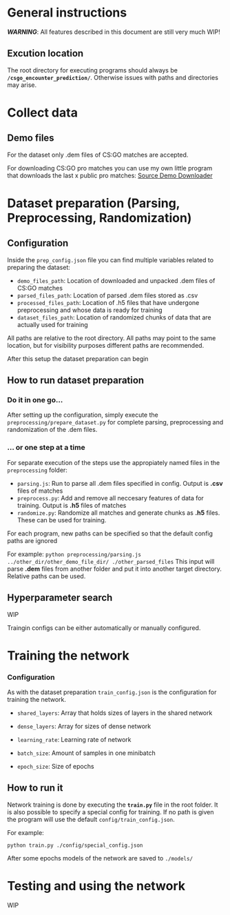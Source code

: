 # General instructions

**_WARNING_**: All features described in this document are still very much WIP!

## Excution location

The root directory for executing programs should always be **`/csgo_encounter_prediction/`**.
Otherwise issues with paths and directories may arise.

# Collect data

## Demo files

For the dataset only .dem files of CS:GO matches are accepted.

For downloading CS:GO pro matches you can use my own little program that downloads the last x public pro matches: [Source Demo Downloader](https://github.com/kroonhorstdino/source_demo_replaydownloader)

#  Dataset preparation __(Parsing, Preprocessing, Randomization)__

## Configuration

Inside the `prep_config.json` file you can find multiple variables related to preparing the dataset:

- `demo_files_path`: Location of downloaded and unpacked .dem files of CS:GO matches
- `parsed_files_path`: Location of parsed .dem files stored as .csv
- `processed_files_path`: Location of .h5 files that have undergone preprocessing and whose data is ready for training
- `dataset_files_path`: Location of randomized chunks of data that are actually used for training

All paths are relative to the root directory. All paths may point to the same location, but for visibility purposes different paths are recommended.

After this setup the dataset preparation can begin

## How to run dataset preparation

### Do it in one go...

After setting up the configuration, simply execute the `preprocessing/prepare_dataset.py` for complete parsing, preprocessing and randomization of the .dem files.

### ... or one step at a time

For separate execution of the steps use the appropiately named files in the `preprocessing` folder:

- `parsing.js`: Run to parse all .dem files specified in config. Output is **.csv** files of matches
- `preprocess.py`: Add and remove all neccesary features of data for training. Output is **.h5** files of matches
- `randomize.py`: Randomize all matches and generate chunks as **.h5** files. These can be used for training.

For each program, new paths can be specified so that the default config paths are ignored

For example: `python preprocessing/parsing.js ../other_dir/other_demo_file_dir/ ./other_parsed_files`
This input will parse **.dem** files from another folder and put it into another target directory. Relative paths can be used.

## Hyperparameter search

WIP

Traingin configs can be either automatically or manually configured.

# Training the network

### Configuration

As with the dataset preparation `train_config.json` is the configuration for training the network.

- `shared_layers`: Array that holds sizes of layers in the shared network
- `dense_layers`: Array for sizes of dense network 

- `learning_rate`: Learning rate of network

- `batch_size`: Amount of samples in one minibatch

- `epoch_size`: Size of epochs


## How to run it

Network training is done by executing the **`train.py`** file in the root folder. It is also possible to specify a special config for training. If no path is given the program will use the default `config/train_config.json`.

For example:

    python train.py ./config/special_config.json

After some epochs models of the network are saved to `./models/`

# Testing and using the network

WIP